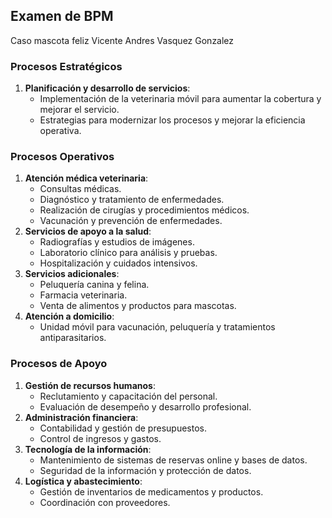
## Examen de BPM
Caso mascota feliz
Vicente Andres Vasquez Gonzalez

### Procesos Estratégicos
1. **Planificación y desarrollo de servicios**:
    - Implementación de la veterinaria móvil para aumentar la cobertura y mejorar el servicio.
    - Estrategias para modernizar los procesos y mejorar la eficiencia operativa.
### Procesos Operativos
1. **Atención médica veterinaria**:
    - Consultas médicas.
    - Diagnóstico y tratamiento de enfermedades.
    - Realización de cirugías y procedimientos médicos.
    - Vacunación y prevención de enfermedades.
2. **Servicios de apoyo a la salud**:
    - Radiografías y estudios de imágenes.
    - Laboratorio clínico para análisis y pruebas.
    - Hospitalización y cuidados intensivos.
3. **Servicios adicionales**:
    - Peluquería canina y felina.
    - Farmacia veterinaria.
    - Venta de alimentos y productos para mascotas.
4. **Atención a domicilio**:
    - Unidad móvil para vacunación, peluquería y tratamientos antiparasitarios.

### Procesos de Apoyo
1. **Gestión de recursos humanos**:
    - Reclutamiento y capacitación del personal.
    - Evaluación de desempeño y desarrollo profesional.
2. **Administración financiera**:
    - Contabilidad y gestión de presupuestos.
    - Control de ingresos y gastos.
3. **Tecnología de la información**:
    - Mantenimiento de sistemas de reservas online y bases de datos.
    - Seguridad de la información y protección de datos.
4. **Logística y abastecimiento**:
    - Gestión de inventarios de medicamentos y productos.
    - Coordinación con proveedores.